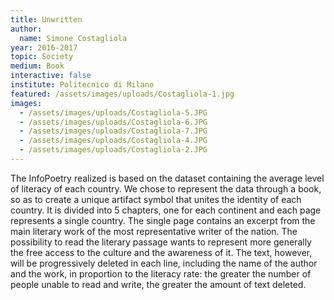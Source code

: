 ```yaml
---
title: Unwritten
author:
  name: Simone Costagliola
year: 2016-2017
topic: Society
medium: Book
interactive: false
institute: Politecnico di Milano
featured: /assets/images/uploads/Costagliola-1.jpg
images:
  - /assets/images/uploads/Costagliola-5.JPG
  - /assets/images/uploads/Costagliola-6.JPG
  - /assets/images/uploads/Costagliola-7.JPG
  - /assets/images/uploads/Costagliola-4.JPG
  - /assets/images/uploads/Costagliola-2.JPG
---
```

The InfoPoetry realized is based on the dataset containing the average level of literacy of each country. We chose to represent the data through a book, so as to create a unique artifact symbol that unites the identity of each country.
It is divided into 5 chapters, one for each continent and each page represents a single country. The single page contains an excerpt from the main literary work of the most representative writer of the nation.
The possibility to read the literary passage wants to represent more generally the free access to the culture and the awareness of it. The text, however, will be progressively deleted in each line, including the name of the author and the work, in proportion to the literacy rate: the greater the number of people unable to read and write, the greater the amount of text deleted.
